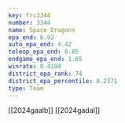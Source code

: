 ```yaml
---
key: frc3344
number: 3344
name: Space Dragons
epa_end: 6.92
auto_epa_end: 4.42
teleop_epa_end: 0.85
endgame_epa_end: 1.65
winrate: 0.4194
district_epa_rank: 74
district_epa_percentile: 0.2371
type: Team
---
```

[[2024gaalb]]
[[2024gadal]]
